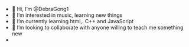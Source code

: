 - 👋 Hi, I’m @DebraGong1
- 👀 I’m interested in music, learning new things 
- 🌱 I’m currently learning html,. C++ and JavaScript 
- 💞️ I’m looking to collaborate with anyone willing to teach me something new
-

<!---
DebraGong1/DebraGong1 is a ✨ special ✨ repository because its `README.md` (this file) appears on your GitHub profile.
You can click the Preview link to take a look at your changes.
--->
